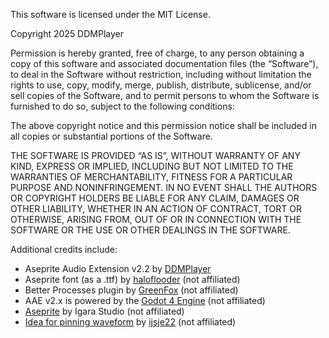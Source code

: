 This software is licensed under the MIT License.

Copyright 2025 DDMPlayer

Permission is hereby granted, free of charge, to any person obtaining a copy of this software and associated documentation files (the “Software”), to deal in the Software without restriction, including without limitation the rights to use, copy, modify, merge, publish, distribute, sublicense, and/or sell copies of the Software, and to permit persons to whom the Software is furnished to do so, subject to the following conditions:

The above copyright notice and this permission notice shall be included in all copies or substantial portions of the Software.

THE SOFTWARE IS PROVIDED “AS IS”, WITHOUT WARRANTY OF ANY KIND, EXPRESS OR IMPLIED, INCLUDING BUT NOT LIMITED TO THE WARRANTIES OF MERCHANTABILITY, FITNESS FOR A PARTICULAR PURPOSE AND NONINFRINGEMENT. IN NO EVENT SHALL THE AUTHORS OR COPYRIGHT HOLDERS BE LIABLE FOR ANY CLAIM, DAMAGES OR OTHER LIABILITY, WHETHER IN AN ACTION OF CONTRACT, TORT OR OTHERWISE, ARISING FROM, OUT OF OR IN CONNECTION WITH THE SOFTWARE OR THE USE OR OTHER DEALINGS IN THE SOFTWARE.



Additional credits include:

- Aseprite Audio Extension v2.2 by [DDMPlayer](https://bsky.app/profile/ddmplayer.bsky.social)
- Aseprite font (as a .ttf) by [haloflooder](https://www.youtube.com/user/haloflooder) (not affiliated)
- Better Processes plugin by [GreenFox](https://gitlab.com/greenfox) (not affiliated)
- AAE v2.x is powered by the [Godot 4 Engine](https://godotengine.org/) (not affiliated)
- [Aseprite](https://www.aseprite.org/) by Igara Studio (not affiliated)
- [Idea for pinning waveform](url=https://itch.io/post/10289107) by [ijsje22](https://ijsje22.itch.io/) (not affiliated)